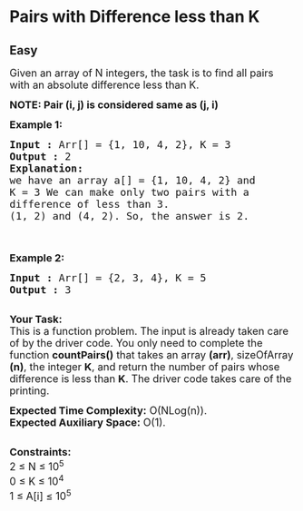 # Pairs with Difference less than K
## Easy
<div class="problems_problem_content__Xm_eO"><p><span style="font-size: 18px;">Given an array of N integers, the task is to find all pairs with an absolute difference less than K.</span></p>
<p><strong><span style="font-size: 18px;">NOTE: Pair (i, j) is considered same as (j, i)</span></strong></p>
<p><span style="font-size: 18px;"><strong>Example 1:</strong></span></p>
<pre><span style="font-size: 18px;"><strong>Input :</strong> Arr[] = {1, 10, 4, 2}, K = 3
<strong>Output :</strong> 2
<strong>Explanation:</strong>
we have an array a[] = {1, 10, 4, 2} and 
K = 3 We can make only two pairs with a 
difference of less than 3.
(1, 2) and (4, 2). So, the answer is 2.

</span></pre>
<p><span style="font-size: 18px;"><strong>Example 2:</strong></span></p>
<pre><span style="font-size: 18px;"><strong>Input :</strong> Arr[] = {2, 3, 4}, K = 5
<strong>Output :</strong> 3
</span></pre>
<p><br><span style="font-size: 18px;"><strong>Your Task:</strong><br>This is a function problem. The input is already taken care of by the driver code. You only need to complete the function&nbsp;<strong>countPairs()</strong> that takes an array <strong>(arr)</strong>, sizeOfArray <strong>(n)</strong>, the integer <strong>K</strong>, and return the number of pairs whose difference is less than <strong>K</strong>. The driver code takes care of the printing.</span></p>
<p><span style="font-size: 18px;"><strong>Expected Time Complexity:</strong>&nbsp;O(NLog(n)).<br><strong>Expected Auxiliary Space:</strong>&nbsp;O(1).</span><br>&nbsp;</p>
<p><span style="font-size: 18px;"><strong>Constraints:</strong><br>2 ≤ N ≤ 10<sup>5</sup><br>0 ≤ K ≤ 10<sup>4</sup><br>1 ≤ A[i] ≤ 10<sup>5</sup></span></p></div>